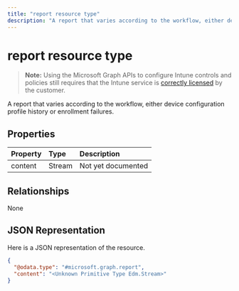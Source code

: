 ---title: "report resource type"description: "A report that varies according to the workflow, either device configuration profile history or enrollment failures."---# report resource type

> **Note:** Using the Microsoft Graph APIs to configure Intune controls and policies still requires that the Intune service is [correctly licensed](https://go.microsoft.com/fwlink/?linkid=839381) by the customer.


A report that varies according to the workflow, either device configuration profile history or enrollment failures.

## Properties

|Property|Type|Description|
|:---|:---|:---|
|content|Stream|Not yet documented|

## Relationships

None

## JSON Representation

Here is a JSON representation of the resource.
<!--{
  "blockType": "resource",
  "@odata.type": "microsoft.graph.report"
}-->
``` json
{
  "@odata.type": "#microsoft.graph.report",
  "content": "<Unknown Primitive Type Edm.Stream>"
}
```
